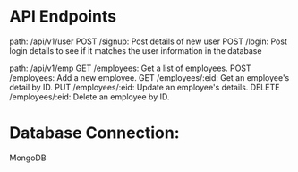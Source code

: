 # API Endpoints
path: /api/v1/user
POST /signup: Post details of new user
POST /login: Post login details to see if it matches the user information in the database

path: /api/v1/emp
GET /employees: Get a list of employees.
POST /employees: Add a new employee.
GET /employees/:eid: Get an employee's detail by ID.
PUT /employees/:eid: Update an employee's details.
DELETE /employees/:eid: Delete an employee by ID.

# Database Connection:
MongoDB

